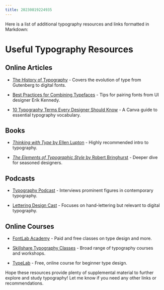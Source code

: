 ```yaml
---
title: 20230819224935 
---
```


Here is a list of additional typography resources and links formatted in Markdown:

# Useful Typography Resources

## Online Articles

- [The History of Typography](https://designshack.net/articles/graphics/the-history-of-typography/) - Covers the evolution of type from Gutenberg to digital fonts.

- [Best Practices for Combining Typefaces](https://medium.com/@erikdkennedy/7-rules-for-creating-gorgeous-ui-part-2-430de537ba96) - Tips for pairing fonts from UI designer Erik Kennedy.

- [10 Typography Terms Every Designer Should Know](https://www.canva.com/learn/type-terms/) - A Canva guide to essential typography vocabulary. 

## Books

- [*Thinking with Type* by Ellen Lupton](https://www.amazon.com/Thinking-Type-2nd-revised-expanded/dp/1568989695) - Highly recommended intro to typography.

- [*The Elements of Typographic Style* by Robert Bringhurst](https://www.amazon.com/Elements-Typographic-Style-Robert-Bringhurst/dp/0881792128/) - Deeper dive for seasoned designers. 

## Podcasts

- [Typography Podcast](https://typographypodcast.com/) - Interviews prominent figures in contemporary typography.

- [Lettering Design Cast](https://www.letteringdesigncast.com/) - Focuses on hand-lettering but relevant to digital typography.

## Online Courses

- [FontLab Academy](https://academy.fontlab.com/) - Paid and free classes on type design and more.

- [Skillshare Typography Classes](https://www.skillshare.com/browse/typography) - Broad range of typography courses and workshops.

- [TypeLab](https://www.type-lab.org/) - Free, online course for beginner type design.

Hope these resources provide plenty of supplemental material to further explore and study typography! Let me know if you need any other links or recommendations.